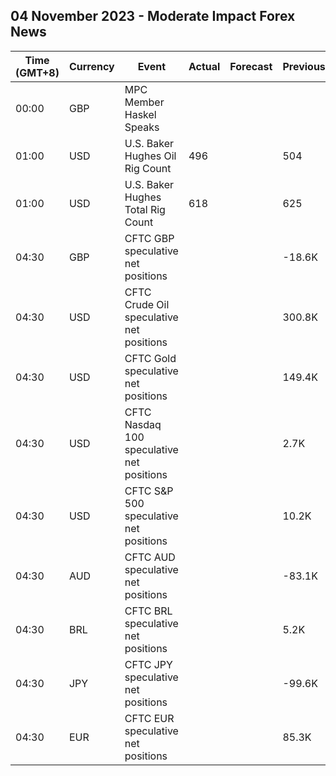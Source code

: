 ## 04 November 2023 - Moderate Impact Forex News

| Time (GMT+8) | Currency | Event | Actual | Forecast | Previous |
|------|----------|-------|--------|----------|----------|
| 00:00 | GBP | MPC Member Haskel Speaks |  |  |  |
| 01:00 | USD | U.S. Baker Hughes Oil Rig Count | 496 |  | 504 |
| 01:00 | USD | U.S. Baker Hughes Total Rig Count | 618 |  | 625 |
| 04:30 | GBP | CFTC GBP speculative net positions |  |  | -18.6K |
| 04:30 | USD | CFTC Crude Oil speculative net positions |  |  | 300.8K |
| 04:30 | USD | CFTC Gold speculative net positions |  |  | 149.4K |
| 04:30 | USD | CFTC Nasdaq 100 speculative net positions |  |  | 2.7K |
| 04:30 | USD | CFTC S&P 500 speculative net positions |  |  | 10.2K |
| 04:30 | AUD | CFTC AUD speculative net positions |  |  | -83.1K |
| 04:30 | BRL | CFTC BRL speculative net positions |  |  | 5.2K |
| 04:30 | JPY | CFTC JPY speculative net positions |  |  | -99.6K |
| 04:30 | EUR | CFTC EUR speculative net positions |  |  | 85.3K |
